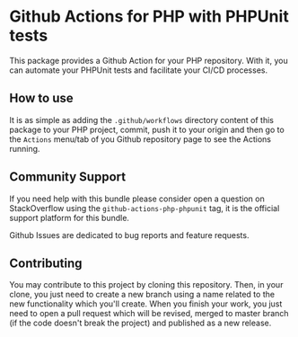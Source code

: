 # Github Actions for PHP with PHPUnit tests

This package provides a Github Action for your PHP repository. With it, you can automate your PHPUnit tests and facilitate your CI/CD processes.

## How to use

It is as simple as adding the `.github/workflows` directory content of this package to your PHP project, commit, push it to your origin and then
go to the `Actions` menu/tab of you Github repository page to see the Actions running. 

## Community Support
If you need help with this bundle please consider open a question on StackOverflow using the `github-actions-php-phpunit` tag, 
it is the official support platform for this bundle.

Github Issues are dedicated to bug reports and feature requests.

## Contributing
You may contribute to this project by cloning this repository. Then, in your clone, you just need to create a new branch using a name related to the new functionality which you'll create.
When you finish your work, you just need to open a pull request which will be revised, merged to master branch (if the code doesn't break the project) and published as a new release. 